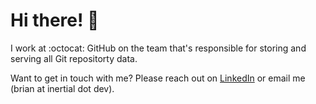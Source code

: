# Hi there! 👋

I work at :octocat: GitHub on the team that's responsible for storing and serving all Git repositorty data.

Want to get in touch with me? Please reach out on [LinkedIn](https://www.linkedin.com/in/bcelenza) or email me (brian at inertial dot dev).
